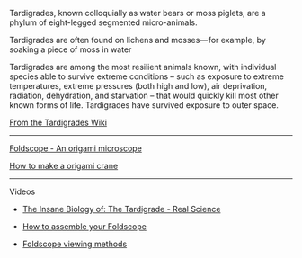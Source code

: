 
Tardigrades, known colloquially as water bears or moss piglets, are a phylum of eight-legged segmented micro-animals.

Tardigrades are often found on lichens and mosses— for example, by soaking a piece of moss in water

Tardigrades are among the most resilient animals known, with individual species able to survive extreme conditions – such as exposure to extreme temperatures, extreme pressures (both high and low), air deprivation, radiation, dehydration, and starvation – that would quickly kill most other known forms of life. Tardigrades have survived exposure to outer space.

[From the Tardigrades Wiki](https://en.wikipedia.org/wiki/Tardigrade)

- - - -

[Foldscope - An origami microscope](https://foldscope.com)

[How to make a origami crane](https://www.origami.org/origami-crane/)

- - - -
Videos
* [The Insane Biology of: The Tardigrade - Real Science](https://youtu.be/9lZpF0oatYA?si=Q5xJfO0K7UeNIR5c)

* [How to assemble your Foldscope](https://youtu.be/L-tFJRGQBIo?si=GybCoBfwHnU8Nxl-)

* [Foldscope viewing methods](https://youtu.be/0iRCceGCGus?si=1Blf-qu0PqpEq_U4)
